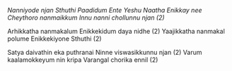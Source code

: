 _Nanniyode njan Sthuthi Paadidum_
_Ente Yeshu Naatha_
_Enikkay nee Cheythoro nanmaikkum_
_Innu nanni chollunnu njan (2)_

Arhikkatha nanmakalum
Enikkekidum daya nidhe (2)
Yaajikkatha nanmakal polume
Enikkekiyone Sthuthi (2)

Satya daivathin eka puthranai
Ninne viswasikkunnu njan (2)
Varum kaalamokkeyum nin kripa
Varangal chorika ennil (2)

